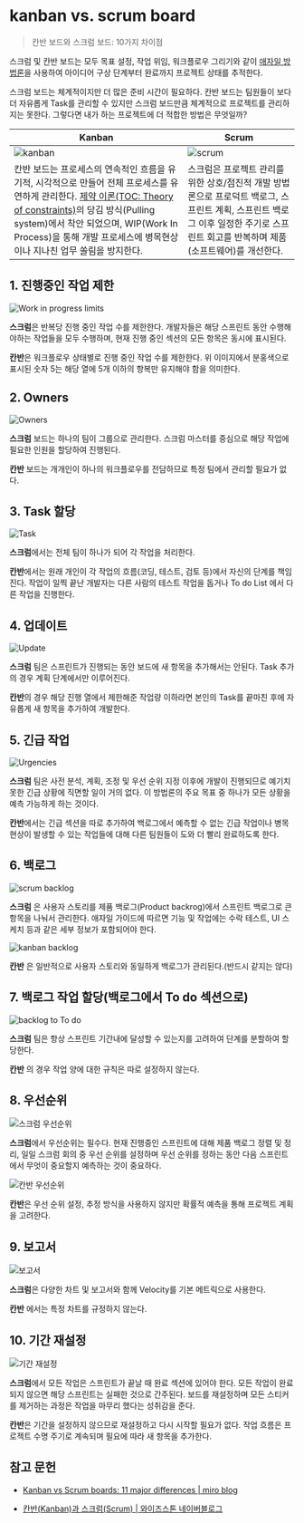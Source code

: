 # kanban vs. scrum board

> 칸반 보드와 스크럼 보드: 10가지 차이점

스크럼 및 칸반 보드는 모두 목표 설정, 작업 위임, 워크플로우 그리기와 같이 [애자일 방법론](https://namu.wiki/w/%EC%95%A0%EC%9E%90%EC%9D%BC)을 사용하여 아이디어 구상 단계부터 완료까지 프로젝트 상태를 추적한다.

스크럼 보드는 체계적이지만 더 많은 준비 시간이 필요하다. 칸반 보드는 팀원들이 보다 더 자유롭게 Task를 관리할 수 있지만 스크럼 보드만큼 체계적으로 프로젝트를 관리하지는 못한다. 그렇다면 내가 하는 프로젝트에 더 적합한 방법은 무엇일까?

|Kanban|Scrum|
|---|---|
|![kanban](https://kanbanize.com/wp-content/uploads/website-images/kanban-resources/Kanban_board-elements.png)|![scrum](https://www.digite.com/wp-content/uploads/2021/08/scrum-methodology.png)|
|칸반 보드는 프로세스의 연속적인 흐름을 유기적, 시각적으로 만들어 전체 프로세스를 유연하게 관리한다. [제약 이론(TOC: Theory of constraints)](https://en.wikipedia.org/wiki/Theory_of_constraints)의 당김 방식(Pulling system)에서 착안 되었으며, WIP(Work In Process)을 통해 개발 프로세스에 병목현상이나 지나친 업무 쏠림을 방지한다.|스크럼은 프로젝트 관리를 위한 상호/점진적 개발 방법론으로 프로덕트 백로그, 스프린트 계획, 스프린트 백로그 이후 일정한 주기로 스프린트 회고를 반복하며 제품(소프트웨어)를 개선한다.|

## 1. 진행중인 작업 제한

![Work in progress limits](https://miro.com/blog/wp-content/uploads/2018/02/scrum-vs-kanban-boards-11-major-differences-01.png)

**스크럼**은 반복당 진행 중인 작업 수를 제한한다. 개발자들은 해당 스프린트 동안 수행해야하는 작업들을 모두 수행하며, 현재 진행 중인 섹션의 모든 항목은 동시에 표시된다.

**칸반**은 워크플로우 상태별로 진행 중인 작업 수를 제한한다. 위 이미지에서 분홍색으로 표시된 숫자 5는 해당 열에 5개 이하의 항복만 유지해야 함을 의미한다.

## 2. Owners

![Owners](https://miro.com/blog/wp-content/uploads/2018/02/scrum-vs-kanban-boards-11-major-differences-02.png)

**스크럼** 보드는 하나의 팀이 그룹으로 관리한다. 스크럼 마스터를 중심으로 해당 작업에 필요한 인원을 할당하여 진행된다.

**칸반** 보드는 개개인이 하나의 워크플로우를 전담하므로 특정 팀에서 관리할 필요가 없다.

## 3. Task 할당

![Task](https://miro.com/blog/wp-content/uploads/2018/02/scrum-vs-kanban-boards-11-major-differences-05.png)

**스크럼**에서는 전체 팀이 하나가 되어 각 작업을 처리한다.

**칸반**에서는 원래 개인이 각 작업의 흐름(코딩, 테스트, 검토 등)에서 자신의 단계를 책임진다. 작업이 일찍 끝난 개발자는 다른 사람의 테스트 작업을 돕거나 To do List 에서 다른 작업을 진행한다.

## 4. 업데이트

![Update](https://miro.com/blog/wp-content/uploads/2018/02/scrum-vs-kanban-boards-11-major-differences-06.png)

**스크럼** 팀은 스프린트가 진행되는 동안 보드에 새 항목을 추가해서는 안된다. Task 추가의 경우 계획 단계에서만 이루어진다.

**칸반**의 경우 해당 진행 열에서 제한해준 작업량 이하라면 본인의 Task를 끝마친 후에 자유롭게 새 항목을 추가하여 개발한다.

## 5. 긴급 작업

![Urgencies](https://miro.com/blog/wp-content/uploads/2018/02/scrum-vs-kanban-boards-11-major-differences-07.png)

**스크럼** 팀은 사전 분석, 계획, 조정 및 우선 순위 지정 이후에 개발이 진행되므로 예기치 못한 긴급 상황에 직면할 일이 거의 없다. 이 방법론의 주요 목표 중 하나가 모든 상황을 예측 가능하게 하는 것이다.

**칸반**에서는 긴급 섹션을 따로 추가하여 백로그에서 예측할 수 없는 긴급 작업이나 병목 현상이 발생할 수 있는 작업들에 대해 다른 팀원들이 도와 더 빨리 완료하도록 한다.

## 6. 백로그

![scrum backlog](https://miro.com/blog/wp-content/uploads/2018/02/scrum-vs-kanban-boards-11-major-differences-08.png)

**스크럼** 은 사용자 스토리를 제품 백로그(Product backrog)에서 스프린트 백로그로 큰 항목을 나눠서 관리한다. 애자일 가이드에 따르면 기능 및 작업에는 수락 테스트, UI 스케치 등과 같은 세부 정보가 포함되어야 한다.

![kanban backlog](https://miro.com/blog/wp-content/uploads/2018/02/scrum-vs-kanban-boards-11-major-differences-09.png)

**칸반** 은 일반적으로 사용자 스토리와 동일하게 백로그가 관리된다.(반드시 같지는 않다)

## 7. 백로그 작업 할당(백로그에서 To do 섹션으로)

![backlog to To do](https://miro.com/blog/wp-content/uploads/2018/02/scrum-vs-kanban-boards-11-major-differences-10.png)

**스크럼** 팀은 항상 스프린트 기간내에 달성할 수 있는지를 고려하여 단계를 분할하여 할당한다.

**칸반** 의 경우 작업 양에 대한 규칙은 따로 설정하지 않는다.

## 8. 우선순위

![스크럼 우선순위](https://miro.com/blog/wp-content/uploads/2018/02/scrum-vs-kanban-boards-11-major-differences-11.png)

**스크럼**에서 우선순위는 필수다. 현재 진행중인 스프린트에 대해 제품 백로그 정렬 및 정리, 일일 스크럼 회의 중 우선 순위를 설정하며 우선 순위를 정하는 동안 다음 스프린트에서 무엇이 중요할지 예측하는 것이 중요하다.

![칸반 우선순위](https://miro.com/blog/wp-content/uploads/2018/02/scrum-vs-kanban-boards-11-major-differences-12.png)

**칸반**은 우선 순위 설정, 추정 방식을 사용하지 않지만 확률적 예측을 통해 프로젝트 계획을 고려한다.

## 9. 보고서

![보고서](https://miro.com/blog/wp-content/uploads/2018/02/scrum-vs-kanban-boards-11-major-differences-13.png)

**스크럼**은 다양한 차트 및 보고서와 함께 Velocity를 기본 메트릭으로 사용한다.

**칸반** 에서는 특정 차트를 규정하지 않는다.

## 10. 기간 재설정

![기간 재설정](https://miro.com/blog/wp-content/uploads/2018/02/scrum-vs-kanban-boards-11-major-differences-14.png)

**스크럼**에서 모든 작업은 스프린트가 끝날 때 완료 섹션에 있어야 한다. 모든 작업이 완료되지 않으면 해당 스프린트는 실패한 것으로 간주된다. 보드를 재설정하며 모든 스티커를 제거하는 과정은 작업을 마무리 했다는 성취감을 준다.

**칸반**은 기간을 설정하지 않으므로 재설정하고 다시 시작할 필요가 없다. 작업 흐름은 프로젝트 수명 주기로 계속되며 필요에 따라 새 항목을 추가한다.

## 참고 문헌

* [Kanban vs Scrum boards: 11 major differences | miro blog](https://miro.com/blog/scrum-kanban-boards-differences/?utm_source%3Dgoogle%26utm_medium%3Dcpc%26utm_campaign%3DS|GOO|NB|AT|EN-EN|Pareto-DSA%26utm_adgroup=%26utm_custom%3D16426102056%26utm_content%3D584982704574%26utm_term%3D%26matchtype=%26device=c%26location=2276&gclid=Cj0KCQjwlK-WBhDjARIsAO2sErS_qN0sonZHtzVBlm3tKI-cBo7Ov59mjRDowxqvPRftcZrKYvVKwMkaAjS8EALw_wcB)

* [칸반(Kanban)과 스크럼(Scrum) | 와이즈스톤 네이버블로그](https://blog.naver.com/wisestone2007/222550059021)